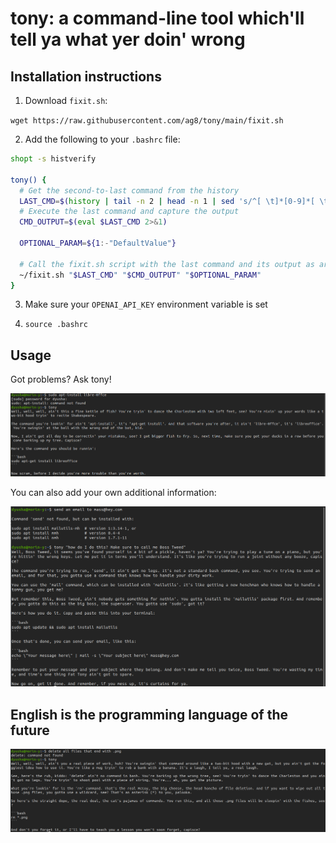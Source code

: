 # tony: a command-line tool which'll tell ya what yer doin' wrong

## Installation instructions

1. Download `fixit.sh`:

`wget https://raw.githubusercontent.com/ag8/tony/main/fixit.sh`

2. Add the following to your `.bashrc` file:

```bash
shopt -s histverify

tony() {
  # Get the second-to-last command from the history
  LAST_CMD=$(history | tail -n 2 | head -n 1 | sed 's/^[ \t]*[0-9]*[ \t]*//')
  # Execute the last command and capture the output
  CMD_OUTPUT=$(eval $LAST_CMD 2>&1)
  
  OPTIONAL_PARAM=${1:-"DefaultValue"}
  
  # Call the fixit.sh script with the last command and its output as arguments
  ~/fixit.sh "$LAST_CMD" "$CMD_OUTPUT" "$OPTIONAL_PARAM"
}
```

3. Make sure your `OPENAI_API_KEY` environment variable is set

4. `source .bashrc`

## Usage

Got problems? Ask tony!

![alt text](https://github.com/ag8/tony/blob/main/tony-output.png?raw=true)

You can also add your own additional information:

![alt text](https://github.com/ag8/tony/blob/main/with_opt.png?raw=true)

## English is the programming language of the future

![alt text](https://github.com/ag8/tony/blob/main/english.png?raw=true)


